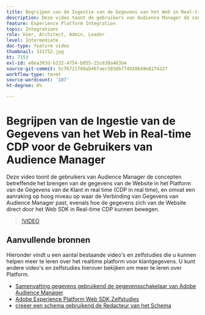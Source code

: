 ```yaml
---
title: Begrijpen van de Ingestie van de Gegevens van het Web in Real-time CDP voor de Gebruikers van Audience Manager
description: Deze video toont de gebruikers van Audience Manager de concepten betreffende het brengen van de gegevens van de Website in het Platform van de Gegevens van de Klant in real time (CDP in real time), en omvat een aanraking op hoog niveau op waar de Verbinding van Gegevens van Audience Manager past, evenals hoe de gegevens zich van de Website direct door het Web SDK in Real-time CDP kunnen bewegen.
feature: Experience Platform Integration
topic: Integrations
role: User, Architect, Admin, Leader
level: Intermediate
doc-type: feature video
thumbnail: 331752.jpg
kt: 7153
exl-id: e0ea393d-b332-4754-b855-25c838a463b4
source-git-commit: 5c76721780ab46faec503db774928649e8274327
workflow-type: tm+mt
source-wordcount: '187'
ht-degree: 0%

---
```


# Begrijpen van de Ingestie van de Gegevens van het Web in Real-time CDP voor de Gebruikers van Audience Manager

Deze video toont de gebruikers van Audience Manager de concepten betreffende het brengen van de gegevens van de Website in het Platform van de Gegevens van de Klant in real time (CDP in real time), en omvat een aanraking op hoog niveau op waar de Verbinding van Gegevens van Audience Manager past, evenals hoe de gegevens zich van de Website direct door het Web SDK in Real-time CDP kunnen bewegen.

>[!VIDEO](https://video.tv.adobe.com/v/331752/?quality=12&learn=on)

## Aanvullende bronnen

Hieronder vindt u een aantal bestaande video&#39;s en zelfstudies die u kunnen helpen meer te leren over het realtime platform voor klantgegevens. U kunt andere video&#39;s en zelfstudies hierover bekijken om meer te leren over Platform.

* [ Samenvatting gegevens gebruikend de gegevensschakelaar van Adobe Audience Manager ](https://experienceleague.adobe.com/docs/platform-learn/tutorials/sources/ingest-data-from-aam.html?lang=nl-NL#sources)
* [ Adobe Experience Platform Web SDK Zelfstudies ](https://experienceleague.adobe.com/docs/web-sdk-learn/tutorials/overview.html?lang=nl-NL)
* [ creeer een schema gebruikend de Redacteur van het Schema ](https://experienceleague.adobe.com/docs/experience-platform/xdm/tutorials/create-schema-ui.html?lang=nl-NL#getting-started)

